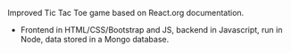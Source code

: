 Improved Tic Tac Toe game based on React.org documentation.
* Frontend in HTML/CSS/Bootstrap and JS, backend in Javascript, run in Node, data stored in a Mongo database.
